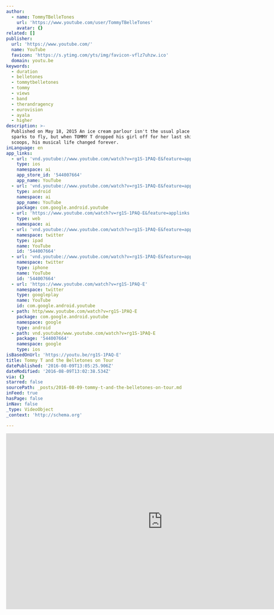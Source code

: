 ```yaml
---
author:
  - name: TommyTBelleTones
    url: 'https://www.youtube.com/user/TommyTBelleTones'
    avatar: {}
related: []
publisher:
  url: 'https://www.youtube.com/'
  name: YouTube
  favicon: 'https://s.ytimg.com/yts/img/favicon-vflz7uhzw.ico'
  domain: youtu.be
keywords:
  - duration
  - belletones
  - tommytbelletones
  - tommy
  - views
  - band
  - therandragency
  - eurovision
  - ayala
  - higher
description: >-
  Published on May 18, 2015 An ice cream parlour isn't the usual place for
  sparks to fly, but when TOMMY T dropped his girl off for her last shift on the
  scoops, his musical life changed forever.
inLanguage: en
app_links:
  - url: 'vnd.youtube://www.youtube.com/watch?v=rg1S-1PAQ-E&feature=applinks'
    type: ios
    namespace: ai
    app_store_id: '544007664'
    app_name: YouTube
  - url: 'vnd.youtube://www.youtube.com/watch?v=rg1S-1PAQ-E&feature=applinks'
    type: android
    namespace: ai
    app_name: YouTube
    package: com.google.android.youtube
  - url: 'https://www.youtube.com/watch?v=rg1S-1PAQ-E&feature=applinks'
    type: web
    namespace: ai
  - url: 'vnd.youtube://www.youtube.com/watch?v=rg1S-1PAQ-E&feature=applinks'
    namespace: twitter
    type: ipad
    name: YouTube
    id: '544007664'
  - url: 'vnd.youtube://www.youtube.com/watch?v=rg1S-1PAQ-E&feature=applinks'
    namespace: twitter
    type: iphone
    name: YouTube
    id: '544007664'
  - url: 'https://www.youtube.com/watch?v=rg1S-1PAQ-E'
    namespace: twitter
    type: googleplay
    name: YouTube
    id: com.google.android.youtube
  - path: http/www.youtube.com/watch?v=rg1S-1PAQ-E
    package: com.google.android.youtube
    namespace: google
    type: android
  - path: vnd.youtube/www.youtube.com/watch?v=rg1S-1PAQ-E
    package: '544007664'
    namespace: google
    type: ios
isBasedOnUrl: 'https://youtu.be/rg1S-1PAQ-E'
title: Tommy T and the Belletones on Tour
datePublished: '2016-08-09T13:05:25.906Z'
dateModified: '2016-08-09T13:02:38.534Z'
via: {}
starred: false
sourcePath: _posts/2016-08-09-tommy-t-and-the-belletones-on-tour.md
inFeed: true
hasPage: false
inNav: false
_type: VideoObject
_context: 'http://schema.org'

---
```

<iframe src="https://cdn.embedly.com/widgets/media.html?src=https%3A%2F%2Fwww.youtube.com%2Fembed%2Frg1S-1PAQ-E%3Ffeature%3Doembed&amp;url=http%3A%2F%2Fwww.youtube.com%2Fwatch%3Fv%3Drg1S-1PAQ-E&amp;image=https%3A%2F%2Fi.ytimg.com%2Fvi%2Frg1S-1PAQ-E%2Fhqdefault.jpg&amp;key=b7d04c9b404c499eba89ee7072e1c4f7&amp;type=text%2Fhtml&amp;schema=youtube" width="854" height="480" scrolling="no" frameborder="0" allowfullscreen="" style=""></iframe>